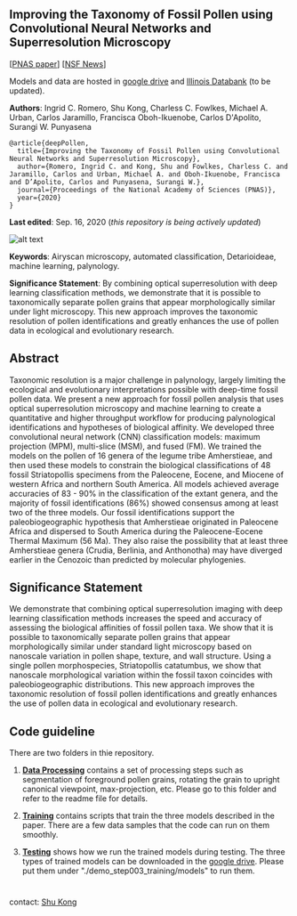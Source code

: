 ## Improving the Taxonomy of Fossil Pollen using Convolutional Neural Networks and Superresolution Microscopy

[[PNAS paper](https://www.pnas.org/doi/10.1073/pnas.2007324117)] [[NSF News](https://www.nsf.gov/discoveries/disc_summ.jsp?cntn_id=301568&org=NSF&from=news)]


Models and data are hosted in [google drive](https://drive.google.com/open?id=1Qx5tEvGN5OKvTUt1s9u3a8LL4STXuHjt)
and [Illinois Databank](https://databank.illinois.edu) (to be updated).

**Authors**: Ingrid C. Romero, Shu Kong, Charless C. Fowlkes, Michael A. Urban, Carlos Jaramillo, Francisca Oboh-Ikuenobe, Carlos D'Apolito, Surangi W. Punyasena

    @article{deepPollen,
      title={Improving the Taxonomy of Fossil Pollen using Convolutional Neural Networks and Superresolution Microscopy},
      author={Romero, Ingrid C. and Kong, Shu and Fowlkes, Charless C. and Jaramillo, Carlos and Urban, Michael A. and Oboh-Ikuenobe, Francisca and D’Apolito, Carlos and Punyasena, Surangi W.},
      journal={Proceedings of the National Academy of Sciences (PNAS)},
      year={2020}
    }


**Last edited**: Sep. 16, 2020 (*this repository is being actively updated*)

![alt text](./tmp/splash_fig.png "display")



**Keywords**: 
Airyscan microscopy, automated classification, Detarioideae, machine learning, palynology.

**Significance Statement**: 
By combining optical superresolution with deep learning classification methods, we demonstrate that it is possible to taxonomically separate pollen grains that appear morphologically similar under light microscopy. This new approach improves the taxonomic resolution of pollen identifications and greatly enhances the use of pollen data in ecological and evolutionary research.


## Abstract

Taxonomic resolution is a major challenge in palynology, largely limiting the ecological and evolutionary interpretations possible with deep-time fossil pollen data. We present a new approach for fossil pollen analysis that uses optical superresolution microscopy and machine learning to create a quantitative and higher throughput workflow for producing palynological identifications and hypotheses of biological affinity. We developed three convolutional neural network (CNN) classification models: maximum projection (MPM), multi-slice (MSM), and fused (FM). We trained the models on the pollen of 16 genera of the legume tribe Amherstieae, and then used these models to constrain the biological classifications of 48 fossil Striatopollis specimens from the Paleocene, Eocene, and Miocene of western Africa and northern South America. All models achieved average accuracies of 83 - 90% in the classification of the extant genera, and the majority of fossil identifications (86%) showed consensus among at least two of the three models. Our fossil identifications support the paleobiogeographic hypothesis that Amherstieae originated in Paleocene Africa and dispersed to South America during the Paleocene-Eocene Thermal Maximum (56 Ma). They also raise the possibility that at least three Amherstieae genera (Crudia, Berlinia, and Anthonotha) may have diverged earlier in the Cenozoic than predicted by molecular phylogenies.

## Significance Statement

We demonstrate that combining optical superresolution imaging with deep learning classification methods increases the speed and accuracy of assessing the biological affinities of fossil pollen taxa. We show that it is possible to taxonomically separate pollen grains that appear morphologically similar under standard light microscopy based on nanoscale variation in pollen shape, texture, and wall structure. Using a single pollen morphospecies, Striatopollis catatumbus, we show that nanoscale morphological variation within the fossil taxon coincides with paleobiogeographic distributions. This new approach improves the taxonomic resolution of fossil pollen identifications and greatly enhances the use of pollen data in ecological and evolutionary research.

## Code guideline
There are two folders in thie repository.

1. [**Data Processing**](./demo_step001_processing) contains a set of processing steps such as segmentation of foreground pollen grains, rotating the grain to upright canonical viewpoint, max-projection, etc. Please go to this folder and refer to the readme file for details.

2. [**Training**](./demo_step002_training) contains scripts that train the three models described in the paper. There are a few data samples that the code can run on them smoothly.

3. [**Testing**](./demo_step003_testing) shows how we run the trained models during testing. The three types of trained models can be downloaded in the [google drive](https://drive.google.com/open?id=1Qx5tEvGN5OKvTUt1s9u3a8LL4STXuHjt). Please put them under "./demo_step003_training/models" to run them. 



#
###
contact: [Shu Kong](http://www.cs.cmu.edu/~shuk/)
